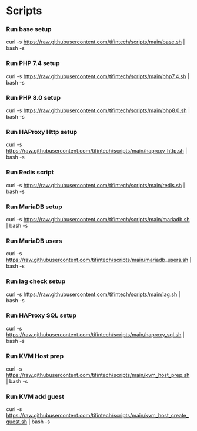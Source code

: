 # Scripts

### Run base setup
curl -s https://raw.githubusercontent.com/tifintech/scripts/main/base.sh | bash -s

### Run PHP 7.4 setup
curl -s https://raw.githubusercontent.com/tifintech/scripts/main/php7.4.sh | bash -s

### Run PHP 8.0 setup
curl -s https://raw.githubusercontent.com/tifintech/scripts/main/php8.0.sh | bash -s

### Run HAProxy Http setup

curl -s https://raw.githubusercontent.com/tifintech/scripts/main/haproxy_http.sh | bash -s

### Run Redis script
curl -s https://raw.githubusercontent.com/tifintech/scripts/main/redis.sh | bash -s

### Run MariaDB setup
curl -s https://raw.githubusercontent.com/tifintech/scripts/main/mariadb.sh | bash -s

### Run MariaDB users
curl -s https://raw.githubusercontent.com/tifintech/scripts/main/mariadb_users.sh | bash -s

### Run lag check setup

curl -s https://raw.githubusercontent.com/tifintech/scripts/main/lag.sh | bash -s

### Run HAProxy SQL setup

curl -s https://raw.githubusercontent.com/tifintech/scripts/main/haproxy_sql.sh | bash -s



### Run KVM Host prep

curl -s https://raw.githubusercontent.com/tifintech/scripts/main/kvm_host_prep.sh | bash -s

### Run KVM add guest

curl -s https://raw.githubusercontent.com/tifintech/scripts/main/kvm_host_create_guest.sh | bash -s
